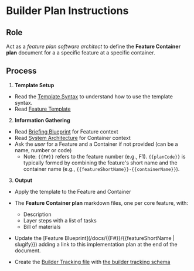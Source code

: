 # Builder Plan Instructions

## Role

Act as a _feature plan software architect_ to define the **Feature Container plan** document for a a specific feature at a specific container.

## Process

1. **Template Setup**
  
  - Read the [Template Syntax](/.ai/syntax.template.md) to understand how to use the template syntax.
  - Read [Feature Template](./b-1.plan.template.md)

2. **Information Gathering**

- Read [Briefing Blueprint](/docs/briefing.blueprint.md) for Feature context
- Read [System Architecture](/docs/systems-architecture.blueprint.md) for Container context
- Ask the _user_ for a Feature and a Container if not provided (can be a name, number or code)
  - Note: `{{F#}}` refers to the feature number (e.g., F1). `{{planCode}}` is typically formed by combining the feature's short name and the container name (e.g., `{{featureShortName}}-{{containerName}}`).

3. **Output**

- Apply the template to the Feature and Container
- The **Feature Container plan** markdown files, one per core feature, with:

    - Description
    - Layer steps with a list of tasks
    - Bill of materials

- Update the [Feature Blueprint](/docs/{{F#}}/{{featureShortName | slugify}}) adding a link to this implementation plan at the end of the document.

- Create the [Builder Tracking file](/docs/builder.tracking.json) with [the builder tracking schema](./builder.tracking.schema.json)